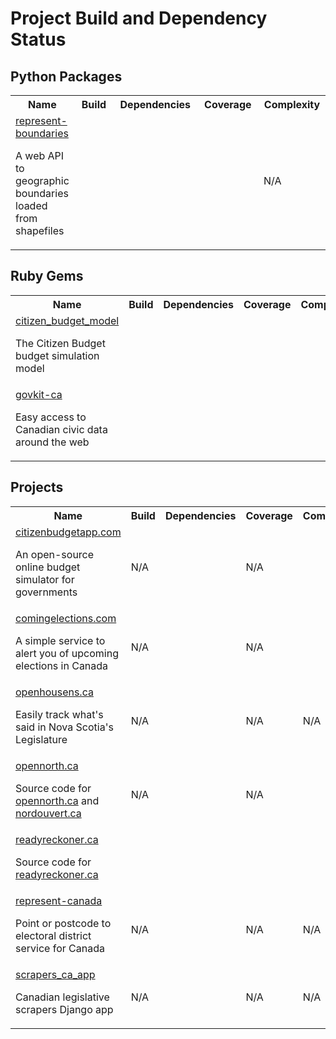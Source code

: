 # Project Build and Dependency Status

## Python Packages

<table width="100%">
  <tr>
    <th>Name</th>
    <th width="77">Build</th>
    <th width="137">Dependencies</th>
    <th width="109">Coverage</th>
    <th width="97">Complexity</th>
  </tr>
  <tr>
    <td>
      <a href="https://github.com/opennorth/represent-boundaries">represent-boundaries</a>
      <p>A web API to geographic boundaries loaded from shapefiles</p>
    </td>
    <td><a href="http://travis-ci.org/opennorth/represent-boundaries"><img src="https://secure.travis-ci.org/opennorth/represent-boundaries.png" alt=""></a></td>
    <td><a href="https://gemnasium.com/opennorth/represent-boundaries"><img src="https://gemnasium.com/opennorth/represent-boundaries.png" alt=""></a></td>
    <td><a href="https://coveralls.io/r/opennorth/represent-boundaries"><img src="https://coveralls.io/repos/opennorth/represent-boundaries/badge.png?branch=master" alt=""></a></td>
    <td>N/A</td>
  </tr>
</table>

## Ruby Gems

<table width="100%">
  <tr>
    <th>Name</th>
    <th width="77">Build</th>
    <th width="137">Dependencies</th>
    <th width="109">Coverage</th>
    <th width="97">Complexity</th>
  </tr>
  <tr>
    <td>
      <a href="https://github.com/opennorth/citizen_budget_model">citizen_budget_model</a>
      <p>The Citizen Budget budget simulation model</p>
    </td>
    <td><a href="http://travis-ci.org/opennorth/citizen_budget_model"><img src="https://secure.travis-ci.org/opennorth/citizen_budget_model.png" alt=""></a></td>
    <td><a href="https://gemnasium.com/opennorth/citizen_budget_model"><img src="https://gemnasium.com/opennorth/citizen_budget_model.png" alt=""></a></td>
    <td><a href="https://coveralls.io/r/opennorth/citizen_budget_model"><img src="https://coveralls.io/repos/opennorth/citizen_budget_model/badge.png?branch=master" alt=""></a></td>
    <td><a href="https://codeclimate.com/github/opennorth/citizen_budget_model"><img src="https://codeclimate.com/github/opennorth/citizen_budget_model.png" alt=""></a></td>
  </tr>
  <tr>
    <td>
      <a href="https://github.com/opennorth/govkit-ca">govkit-ca</a>
      <p>Easy access to Canadian civic data around the web</p>
    </td>
    <td><a href="http://travis-ci.org/opennorth/govkit-ca"><img src="https://secure.travis-ci.org/opennorth/govkit-ca.png" alt=""></a></td>
    <td><a href="https://gemnasium.com/opennorth/govkit-ca"><img src="https://gemnasium.com/opennorth/govkit-ca.png" alt=""></a></td>
    <td><a href="https://coveralls.io/r/opennorth/govkit-ca"><img src="https://coveralls.io/repos/opennorth/govkit-ca/badge.png?branch=master" alt=""></a></td>
    <td><a href="https://codeclimate.com/github/opennorth/govkit-ca"><img src="https://codeclimate.com/github/opennorth/govkit-ca.png" alt=""></a></td>
  </tr>
</table>

## Projects

<table width="100%">
  <tr>
    <th>Name</th>
    <th width="77">Build</th>
    <th width="137">Dependencies</th>
    <th width="109">Coverage</th>
    <th width="97">Complexity</th>
  </tr>
  <tr>
    <td>
      <a href="https://github.com/opennorth/citizenbudgetapp.com">citizenbudgetapp.com</a>
      <p>An open-source online budget simulator for governments</p>
    </td>
    <td>N/A</td>
    <td><a href="https://gemnasium.com/opennorth/citizenbudgetapp.com"><img src="https://gemnasium.com/opennorth/citizenbudgetapp.com.png" alt=""></a></td>
    <td>N/A</td>
    <td><a href="https://codeclimate.com/github/opennorth/citizenbudgetapp.com"><img src="https://codeclimate.com/github/opennorth/citizenbudgetapp.com.png" alt=""></a></td>
  </tr>
  <tr>
    <td>
      <a href="https://github.com/opennorth/comingelections.com">comingelections.com</a>
      <p>A simple service to alert you of upcoming elections in Canada</p>
    </td>
    <td>N/A</td>
    <td><a href="https://gemnasium.com/opennorth/comingelections.com"><img src="https://gemnasium.com/opennorth/comingelections.com.png" alt=""></a></td>
    <td>N/A</td>
    <td><a href="https://codeclimate.com/github/opennorth/comingelections.com"><img src="https://codeclimate.com/github/opennorth/comingelections.com.png" alt=""></a></td>
  </tr>
  <tr>
    <td>
      <a href="https://github.com/opennorth/openhousens.ca">openhousens.ca</a>
      <p>Easily track what's said in Nova Scotia's Legislature</p>
    </td>
    <td>N/A</td>
    <td><a href="https://gemnasium.com/opennorth/openhousens.ca"><img src="https://gemnasium.com/opennorth/openhousens.ca.png" alt=""></a></td>
    <td>N/A</td>
    <td>N/A</td>
  </tr>
  <tr>
    <td>
      <a href="https://github.com/opennorth/opennorth.ca">opennorth.ca</a>
      <p>Source code for <a href="http://www.opennorth.ca/">opennorth.ca</a> and <a href="http://www.nordouvert.ca/">nordouvert.ca</a></p>
    </td>
    <td>N/A</td>
    <td><a href="https://gemnasium.com/opennorth/opennorth.ca"><img src="https://gemnasium.com/opennorth/opennorth.ca.png" alt=""></a></td>
    <td>N/A</td>
    <td><a href="https://codeclimate.com/github/opennorth/opennorth.ca"><img src="https://codeclimate.com/github/opennorth/opennorth.ca.png" alt=""></a></td>
  </tr>
  <tr>
    <td>
      <a href="https://github.com/opennorth/readyreckoner.ca">readyreckoner.ca</a>
      <p>Source code for <a href="http://www.readyreckoner.ca/">readyreckoner.ca</a></p>
    </td>
    <td><a href="http://travis-ci.org/opennorth/readyreckoner.ca"><img src="https://secure.travis-ci.org/opennorth/readyreckoner.ca.png" alt=""></a></td>
    <td><a href="https://gemnasium.com/opennorth/readyreckoner.ca"><img src="https://gemnasium.com/opennorth/readyreckoner.ca.png" alt=""></a></td>
    <td><a href="https://coveralls.io/r/opennorth/readyreckoner.ca"><img src="https://coveralls.io/repos/opennorth/readyreckoner.ca/badge.png?branch=master" alt=""></a></td>
    <td><a href="https://codeclimate.com/github/opennorth/readyreckoner.ca"><img src="https://codeclimate.com/github/opennorth/readyreckoner.ca.png" alt=""></a></td>
  </tr>
  <tr>
    <td>
      <a href="https://github.com/opennorth/represent-canada">represent-canada</a>
      <p>Point or postcode to electoral district service for Canada</p>
    </td>
    <td>N/A</td>
    <td><a href="https://gemnasium.com/opennorth/represent-canada"><img src="https://gemnasium.com/opennorth/represent-canada.png" alt=""></a></td>
    <td>N/A</td>
    <td>N/A</td>
  </tr>
  <tr>
    <td>
      <a href="https://github.com/opennorth/scrapers_ca_app">scrapers_ca_app</a>
      <p>Canadian legislative scrapers Django app</p>
    </td>
    <td>N/A</td>
    <td><a href="https://gemnasium.com/opennorth/scrapers_ca_app"><img src="https://gemnasium.com/opennorth/scrapers_ca_app.png" alt=""></a></td>
    <td>N/A</td>
    <td>N/A</td>
  </tr>
</table>
